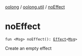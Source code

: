 [oolong](../index.md) / [oolong.util](index.md) / [noEffect](./no-effect.md)

# noEffect

`fun <Msg> noEffect(): `[`Effect`](../oolong/-effect.md)`<`[`Msg`](no-effect.md#Msg)`>`

Create an empty effect

